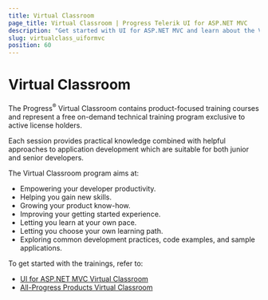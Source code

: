 ```yaml
---
title: Virtual Classroom
page_title: Virtual Classroom | Progress Telerik UI for ASP.NET MVC
description: "Get started with UI for ASP.NET MVC and learn about the Virtual Classroom free on-demand technical training program exclusive to active license holders."
slug: virtualclass_uiformvc
position: 60
---
```


# Virtual Classroom

The Progress<sup>®</sup> Virtual Classroom contains product-focused training courses and represent a free on-demand technical training program exclusive to active license holders.

Each session provides practical knowledge combined with helpful approaches to application development which are suitable for both junior and senior developers.

The Virtual Classroom program aims at:
* Empowering your developer productivity.
* Helping you gain new skills.
* Growing your product know-how.
* Improving your getting started experience.
* Letting you learn at your own pace.
* Letting you choose your own learning path.
* Exploring common development practices, code examples, and sample applications.

To get started with the trainings, refer to:
* [UI for ASP.NET MVC Virtual Classroom](https://progress.exceedlms.com/student/path/369634-telerik-asp-net-mvc-net-core)
* [All-Progress Products Virtual Classroom](https://www.telerik.com/account/support/virtual-classroom)
